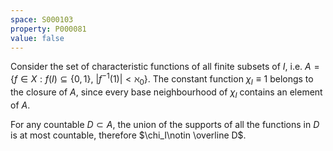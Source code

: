 ```yaml
---
space: S000103
property: P000081
value: false
---
```


<!-- the proof shall be moved to "Cantor cube" {0,1}^{\aleph_0} once it is added -->
Consider the set of characteristic functions of all finite subsets of $I$,
i.e. $A=\{f\in X: f(I)\subseteq\{0,1\},\ |f^{-1}(1)|<\aleph_0\}$.
The constant function $\chi_I\equiv 1$ belongs to the closure of $A$, since every base neighbourhood of $\chi_I$
contains an element of $A$.

For any countable $D\subset A$, the union of the supports of all the functions in $D$ is at most countable, therefore
$\chi_I\notin \overline D$.
